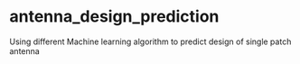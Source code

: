 # antenna_design_prediction
Using different Machine learning algorithm to predict design of single patch antenna

